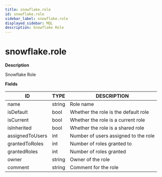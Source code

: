```yaml
---
title: snowflake.role
id: snowflake.role
sidebar_label: snowflake.role
displayed_sidebar: MQL
description: Snowflake Role
---
```


# snowflake.role

**Description**

Snowflake Role

**Fields**

| ID              | TYPE   | DESCRIPTION                          |
| --------------- | ------ | ------------------------------------ |
| name            | string | Role name                            |
| isDefault       | bool   | Whether the role is the default role |
| isCurrent       | bool   | Whether the role is a current role   |
| isInherited     | bool   | Whether the role is a shared role    |
| assignedToUsers | int    | Number of users assigned to the role |
| grantedToRoles  | int    | Number of roles granted to           |
| grantedRoles    | int    | Number of roles granted              |
| owner           | string | Owner of the role                    |
| comment         | string | Comment for the role                 |
